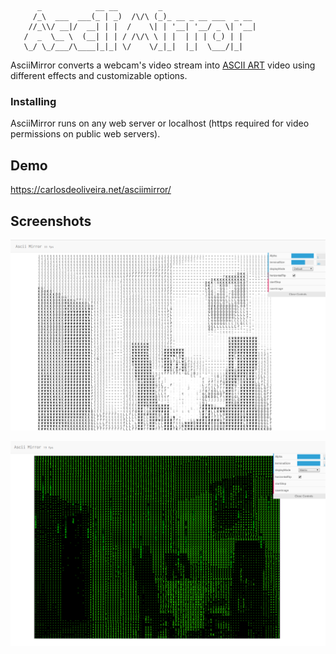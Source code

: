 
```
      _            __ __         _                      
     /_\  ___  ___(_ | _)  /\/\ (_)_ __ _ __ ___  _ __ 
    //_\\/ __|/  __| | |  /    \| | '__| '__/ _ \| '__|
   /  _  \__ \  (__| | | / /\/\ \ | |  | | | (_) | |   
   \_/ \_/___/\____|_|_| \/    \/_|_|  |_|  \___/|_|      
```

AsciiMirror converts a webcam's video stream into [ASCII ART](https://en.wikipedia.org/wiki/ASCII_art) video using different effects and customizable options.

### Installing

AsciiMirror runs on any web server or localhost (https required for video permissions on public web servers).

## Demo

<a target="_blank" href="https://carlosdeoliveira.net/asciimirror/">https://carlosdeoliveira.net/asciimirror/</a>

## Screenshots

![Example 1](https://github.com/cardeol/asciimirror/blob/master/screenshots/ascii1.png)

![Example 2](https://github.com/cardeol/asciimirror/blob/master/screenshots/ascii3.png)




